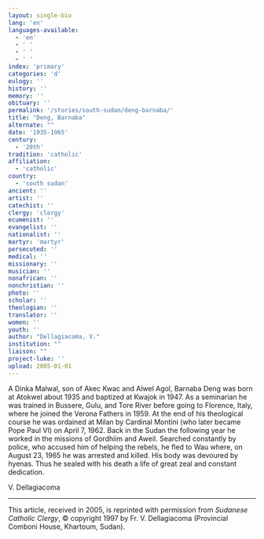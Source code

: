 ```yaml
---
layout: single-bio
lang: 'en'
languages-available:
  - 'en'
  - ' '
  - ' '
  - ' '
index: 'primary'
categories: 'd'
eulogy: ''
history: ''
memory: ''
obituary: ''
permalink: '/stories/south-sudan/deng-barnaba/'
title: "Deng, Barnaba"
alternate: ""
date: '1935-1965'
century:
  - '20th'
tradition: 'catholic'
affiliation:
  - 'catholic'
country:
  - 'south sudan'
ancient: ''
artist: ''
catechist: ''
clergy: 'clergy'
ecumenist: ''
evangelist: ''
nationalist: ''
martyr: 'martyr'
persecuted: ''
medical: ''
missionary: ''
musician: ''
nonafrican: ''
nonchristian: ''
photo: ''
scholar: ''
theologian: ''
translator: ''
women: ''
youth: ''
author: "Dellagiacoma, V."
institution: ""
liaison: ""
project-luke: ''
upload: 2005-01-01
---
```




A Dinka Malwal, son of Akec Kwac and Alwel Agol, Barnaba Deng was born at Atokwel about 1935 and baptized at Kwajok in 1947. As a seminarian he was trained in Bussere, Gulu, and Tore River before going to Florence, Italy, where he joined the Verona Fathers in 1959. At the end of his theological course he was ordained at Milan by Cardinal Montini (who later became Pope Paul VI) on April 7, 1962. Back in the Sudan the following year he worked in the missions of Gordhiim and Aweil. Searched constantly by police, who accused him of helping the rebels, he fled to Wau where, on August 23, 1965 he was arrested and killed. His body was devoured by hyenas. Thus he sealed with his death a life of great zeal and constant dedication.

V. Dellagiacoma

---

This article, received in 2005, is reprinted with permission from *Sudanese Catholic Clergy*, © copyright 1997 by Fr. V. Dellagiacoma (Provincial Comboni House, Khartoum, Sudan).
